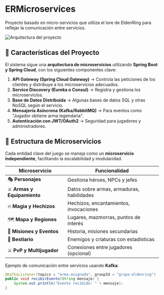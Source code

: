 # ERMicroservices
Proyecto basado en micro-servicios que utiliza el lore de EldenRing para reflejar la comunicación entre servicios. 

![Arquitectura del proyecto]([EsquemaProyectoERMicroservices.png](https://github.com/lucasito0208/ERMicroservices/issues/1#issue-2826085512))


## 🚀 Características del Proyecto

El sistema sigue una **arquitectura de microservicios** utilizando **Spring Boot y Spring Cloud**, con los siguientes componentes clave:

1. **API Gateway (Spring Cloud Gateway)** → Controla las peticiones de los clientes y distribuye a los microservicios adecuados.
2. **Service Discovery (Eureka o Consul)** → Registra y gestiona los microservicios.
3. **Base de Datos Distribuida** → Algunas bases de datos SQL y otras NoSQL según el servicio.
4. **Mensajería Asíncrona (Kafka/RabbitMQ)** → Para eventos como "Jugador obtiene arma legendaria".
5. **Autenticación con JWT/OAuth2** → Seguridad para jugadores y administradores.

## 📌 **Estructura de Microservicios**
Cada entidad clave del juego se maneja como un **microservicio independiente**, facilitando la escalabilidad y modularidad.

| **Microservicio**       | **Funcionalidad** |
|-------------------------|------------------|
| 🎭 **Personajes**         | Gestiona héroes, NPCs y jefes |
| ⚔️ **Armas y Equipamiento** | Datos sobre armas, armaduras, habilidades |
| 🔥 **Magia y Hechizos**   | Hechizos, encantamientos, invocaciones |
| 🗺️ **Mapa y Regiones**    | Lugares, mazmorras, puntos de interés |
| 📜 **Misiones y Eventos** | Historia, misiones secundarias |
| 🦇 **Bestiario**         | Enemigos y criaturas con estadísticas |
| ⚔️ **PvP y Multijugador** | Conexiones entre jugadores (opcional) |

Ejemplo de comunicación entre servicios usando **Kafka**:
```java
@KafkaListener(topics = "arma-asignada", groupId = "grupo-eldenring")
public void recibirEvento(String mensaje) {
    System.out.println("Evento recibido: " + mensaje);
}
